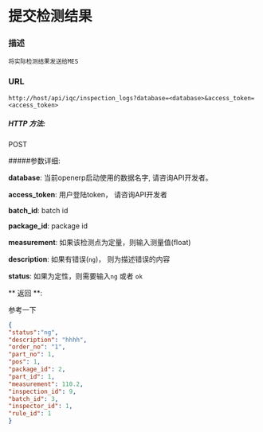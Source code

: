 # 提交检测结果


### 描述
```
将实际检测结果发送给MES
```

### URL

`http://host/api/iqc/inspection_logs?database=<database>&access_token=<access_token>`

##### HTTP 方法:

POST

#####参数详细:

**database**: 当前openerp启动使用的数据名字, 请咨询API开发者。

**access_token**:  用户登陆token， 请咨询API开发者

**batch_id**: batch id

**package_id**: package id

**measurement**: 如果该检测点为定量，则输入测量值(float)

**description**: 如果有错误(`ng`)， 则为描述错误的内容

**status**: 如果为定性，则需要输入`ng` 或者 `ok`



** 返回 **:

参考一下

``` json
{
"status":"ng",
"description": "hhhh",
"order_no": "1",
"part_no": 1,
"pos": 1,
"package_id": 2,
"part_id": 1,
"measurement": 110.2,
"inspection_id": 9,
"batch_id": 3,
"inspector_id": 1,
"rule_id": 1
}
```
